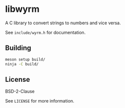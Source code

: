 # libwyrm

A C library to convert strings to numbers and vice versa.

See `include/wyrm.h` for documentation.

## Building

```sh
meson setup build/
ninja -C build/
```

## License

BSD-2-Clause

See `LICENSE` for more information.
